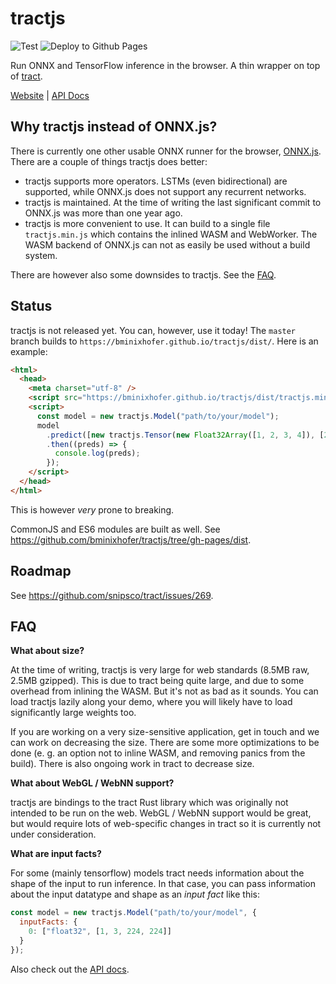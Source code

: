 # tractjs

![Test](https://github.com/bminixhofer/tractjs/workflows/Test/badge.svg)
![Deploy to Github Pages](https://github.com/bminixhofer/tractjs/workflows/Deploy%20to%20Github%20Pages/badge.svg)

Run ONNX and TensorFlow inference in the browser. A thin wrapper on top of [tract](https://github.com/snipsco/tract).

[Website](https://bminixhofer.github.io/tractjs/) | [API Docs](https://bminixhofer.github.io/tractjs/docs/)

## Why tractjs instead of ONNX.js?

There is currently one other usable ONNX runner for the browser, [ONNX.js](https://github.com/microsoft/onnxjs). There are a couple of things tractjs does better:
- tractjs supports more operators. LSTMs (even bidirectional) are supported, while ONNX.js does not support any recurrent networks.
- tractjs is maintained. At the time of writing the last significant commit to ONNX.js was more than one year ago.
- tractjs is more convenient to use. It can build to a single file `tractjs.min.js` which contains the inlined WASM and WebWorker. The WASM backend of ONNX.js can not as easily be used without a build system.

There are however also some downsides to tractjs. See the [FAQ](#faq). 

## Status

tractjs is not released yet. You can, however, use it today! The `master` branch builds to `https://bminixhofer.github.io/tractjs/dist/`.
Here is an example:

```html
<html>
  <head>
    <meta charset="utf-8" />
    <script src="https://bminixhofer.github.io/tractjs/dist/tractjs.min.js"></script>
    <script>
      const model = new tractjs.Model("path/to/your/model");
      model
        .predict([new tractjs.Tensor(new Float32Array([1, 2, 3, 4]), [2, 2])])
        .then((preds) => {
          console.log(preds);
        });
    </script>
  </head>
</html>
```

This is however *very* prone to breaking.

CommonJS and ES6 modules are built as well. See https://github.com/bminixhofer/tractjs/tree/gh-pages/dist.

## Roadmap

See https://github.com/snipsco/tract/issues/269.

## FAQ

__What about size?__

At the time of writing, tractjs is very large for web standards (8.5MB raw, 2.5MB gzipped). This is due to tract being quite large, and due to some overhead from inlining the WASM. But it's not as bad as it sounds. You can load tractjs lazily along your demo, where you will likely have to load significantly large weights too. 

If you are working on a very size-sensitive application, get in touch and we can work on decreasing the size. There are some more optimizations to be done (e. g. an option not to inline WASM, and removing panics from the build). There is also ongoing work in tract to decrease size.

__What about WebGL / WebNN support?__

tractjs are bindings to the tract Rust library which was originally not intended to be run on the web. WebGL / WebNN support would be great, but would require lots of web-specific changes in tract so it is currently not under consideration.

__What are input facts?__

For some (mainly tensorflow) models tract needs information about the shape of the input to run inference. In that case, you can pass information about the input datatype and shape as an *input fact* like this:

```js
const model = new tractjs.Model("path/to/your/model", {
  inputFacts: {
    0: ["float32", [1, 3, 224, 224]]
  }
});
```

Also check out the [API docs](https://bminixhofer.github.io/tractjs/docs/).
